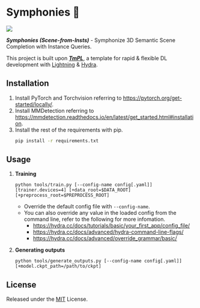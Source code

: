 # Symphonies 🎻

[![](https://img.shields.io/github/license/npurson/symphonies)](LICENSE)

<!--
Refer to:

* https://github.com/open-mmlab/mmdetection/blob/3.x/projects/example_project/README.md
* https://github.com/open-mmlab/mmdetection/blob/3.x/configs/faster_rcnn/README.md
-->

***Symphonies (Scene-from-Insts)*** - Symphonize 3D Semantic Scene Completion with Instance Queries.

This project is built upon ***[TmPL](https://github.com/npurson/tmpl)***, a template for rapid & flexible DL development with [Lightning](https://lightning.ai/) & [Hydra](https://hydra.cc/).

## Installation

1. Install PyTorch and Torchvision referring to https://pytorch.org/get-started/locally/.
2. Install MMDetection referring to https://mmdetection.readthedocs.io/en/latest/get_started.html#installation.
3. Install the rest of the requirements with pip.
    ```bash
    pip install -r requirements.txt
    ```

## Usage

1. **Training**

    ```shell
    python tools/train.py [--config-name config[.yaml]] [trainer.devices=4] [+data_root=$DATA_ROOT] [+preprocess_root=$PREPROCESS_ROOT]
    ```

    * Override the default config file with `--config-name`.
    * You can also override any value in the loaded config from the command line, refer to the following for more infomation.
        * https://hydra.cc/docs/tutorials/basic/your_first_app/config_file/
        * https://hydra.cc/docs/advanced/hydra-command-line-flags/
        * https://hydra.cc/docs/advanced/override_grammar/basic/

2. **Generating outputs**

    ```shell
    python tools/generate_outputs.py [--config-name config[.yaml]] [+model.ckpt_path=/path/to/ckpt]
    ```

## License

Released under the [MIT](LICENSE) License.
